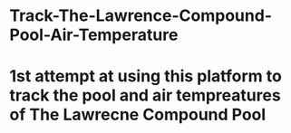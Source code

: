 # Track-The-Lawrence-Compound-Pool-Air-Temperature
# 1st attempt at using this platform to track the pool and air tempreatures of The Lawrecne Compound Pool

